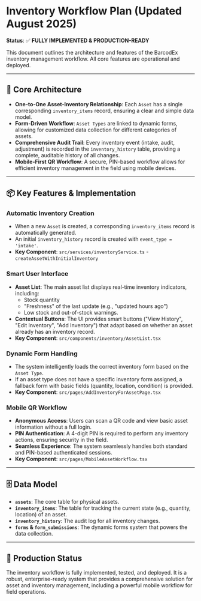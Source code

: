 # Inventory Workflow Plan (Updated August 2025)

**Status**: ✅ **FULLY IMPLEMENTED & PRODUCTION-READY**

This document outlines the architecture and features of the BarcodEx inventory management workflow. All core features are operational and deployed.

---

## 🎯 **Core Architecture**

-   **One-to-One Asset-Inventory Relationship**: Each `Asset` has a single corresponding `inventory_items` record, ensuring a clear and simple data model.
-   **Form-Driven Workflow**: `Asset Types` are linked to dynamic forms, allowing for customized data collection for different categories of assets.
-   **Comprehensive Audit Trail**: Every inventory event (intake, audit, adjustment) is recorded in the `inventory_history` table, providing a complete, auditable history of all changes.
-   **Mobile-First QR Workflow**: A secure, PIN-based workflow allows for efficient inventory management in the field using mobile devices.

---

## 📦 **Key Features & Implementation**

### **Automatic Inventory Creation**
-   When a new `Asset` is created, a corresponding `inventory_items` record is automatically generated.
-   An initial `inventory_history` record is created with `event_type = 'intake'`.
-   **Key Component**: `src/services/inventoryService.ts` - `createAssetWithInitialInventory`

### **Smart User Interface**
-   **Asset List**: The main asset list displays real-time inventory indicators, including:
    -   Stock quantity
    -   "Freshness" of the last update (e.g., "updated hours ago")
    -   Low stock and out-of-stock warnings.
-   **Contextual Buttons**: The UI provides smart buttons ("View History", "Edit Inventory", "Add Inventory") that adapt based on whether an asset already has an inventory record.
-   **Key Component**: `src/components/inventory/AssetList.tsx`

### **Dynamic Form Handling**
-   The system intelligently loads the correct inventory form based on the `Asset Type`.
-   If an asset type does not have a specific inventory form assigned, a fallback form with basic fields (quantity, location, condition) is provided.
-   **Key Component**: `src/pages/AddInventoryForAssetPage.tsx`

### **Mobile QR Workflow**
-   **Anonymous Access**: Users can scan a QR code and view basic asset information without a full login.
-   **PIN Authentication**: A 4-digit PIN is required to perform any inventory actions, ensuring security in the field.
-   **Seamless Experience**: The system seamlessly handles both standard and PIN-based authenticated sessions.
-   **Key Component**: `src/pages/MobileAssetWorkflow.tsx`

---

## 🗄️ **Data Model**

-   **`assets`**: The core table for physical assets.
-   **`inventory_items`**: The table for tracking the current state (e.g., quantity, location) of an asset.
-   **`inventory_history`**: The audit log for all inventory changes.
-   **`forms` & `form_submissions`**: The dynamic forms system that powers the data collection.

---

## 🚀 **Production Status**

The inventory workflow is fully implemented, tested, and deployed. It is a robust, enterprise-ready system that provides a comprehensive solution for asset and inventory management, including a powerful mobile workflow for field operations.